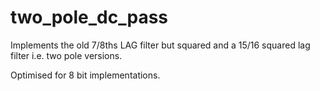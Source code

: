 # two_pole_dc_pass

Implements the old 7/8ths LAG filter but squared and a 15/16 squared lag filter
i.e. two pole versions.

Optimised for 8 bit implementations.
